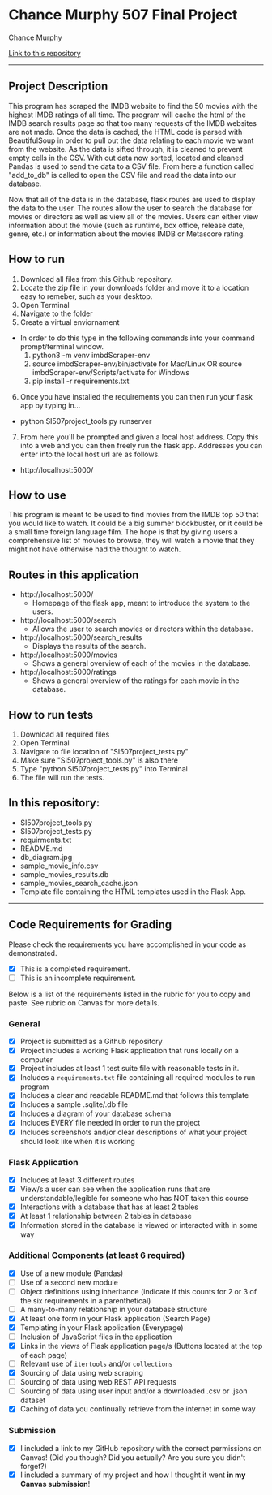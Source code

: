 # Chance Murphy 507 Final Project

Chance Murphy

[Link to this repository](https://github.com/chance-murphy/si-507-final-project)

---

## Project Description

This program has scraped the IMDB website to find the 50 movies with the highest IMDB ratings of all time. The program will cache the html of the IMDB search results page so that too many requests of the IMDB websites are not made. Once the data is cached, the HTML code is parsed with BeautifulSoup in order to pull out the data relating to each movie we want from the website. As the data is sifted through, it is cleaned to prevent empty cells in the CSV. With out data now sorted, located and cleaned Pandas is used to send the data to a CSV file. From here a function called "add_to_db" is called to open the CSV file and read the data into our database.

Now that all of the data is in the database, flask routes are used to display the data to the user. The routes allow the user to search the database for movies or directors as well as view all of the movies. Users can either view information about the movie (such as runtime, box office, release date, genre, etc.) or information about the movies IMDB or Metascore rating.

## How to run

1. Download all files from this Github repository.
2. Locate the zip file in your downloads folder and move it to a location easy to remeber, such as your desktop.
3. Open Terminal
4. Navigate to the folder
5. Create a virtual enviornament
  - In order to do this type in the following commands into your command prompt/terminal window.
    1. python3 -m venv imbdScraper-env
    2. source imbdScraper-env/bin/activate for Mac/Linux OR source imbdScraper-env/Scripts/activate for Windows
    3. pip install -r requirements.txt
6. Once you have installed the requirements you can then run your flask app by typing in...
  - python SI507project_tools.py runserver
7. From here you'll be prompted and given a local host address. Copy this into a web
and you can then freely run the flask app. Addresses you can enter into the local
host url are as follows.
  - http://localhost:5000/


## How to use

This program is meant to be used to find movies from the IMDB top 50 that you would like to watch. It could be a big summer blockbuster, or it could be a small time foreign language film. The hope is that by giving users a comprehensive list of movies to browse, they will watch a movie that they might not have otherwise had the thought to watch.

## Routes in this application
- http://localhost:5000/
  - Homepage of the flask app, meant to introduce the system to the users.
- http://localhost:5000/search
  - Allows the user to search movies or directors within the database.
- http://localhost:5000/search_results
  - Displays the results of the search.
- http://localhost:5000/movies
  - Shows a general overview of each of the movies in the database.
- http://localhost:5000/ratings
  - Shows a general overview of the ratings for each movie in the database.

## How to run tests
1. Download all required files
2. Open Terminal
3. Navigate to file location of "SI507project_tests.py"
4. Make sure "SI507project_tools.py" is also there
5. Type "python SI507project_tests.py" into Terminal
6. The file will run the tests.

## In this repository:
- SI507project_tools.py
- SI507project_tests.py
- requirments.txt
- README.md
- db_diagram.jpg
- sample_movie_info.csv
- sample_movies_results.db
- sample_movies_search_cache.json
- Template file containing the HTML templates used in the Flask App.

---
## Code Requirements for Grading
Please check the requirements you have accomplished in your code as demonstrated.
- [x] This is a completed requirement.
- [ ] This is an incomplete requirement.

Below is a list of the requirements listed in the rubric for you to copy and paste.  See rubric on Canvas for more details.

### General
- [X] Project is submitted as a Github repository
- [X] Project includes a working Flask application that runs locally on a computer
- [X] Project includes at least 1 test suite file with reasonable tests in it.
- [X] Includes a `requirements.txt` file containing all required modules to run program
- [X] Includes a clear and readable README.md that follows this template
- [X] Includes a sample .sqlite/.db file
- [X] Includes a diagram of your database schema
- [X] Includes EVERY file needed in order to run the project
- [X] Includes screenshots and/or clear descriptions of what your project should look like when it is working

### Flask Application
- [X] Includes at least 3 different routes
- [X] View/s a user can see when the application runs that are understandable/legible for someone who has NOT taken this course
- [X] Interactions with a database that has at least 2 tables
- [X] At least 1 relationship between 2 tables in database
- [X] Information stored in the database is viewed or interacted with in some way

### Additional Components (at least 6 required)
- [X] Use of a new module (Pandas)
- [ ] Use of a second new module
- [ ] Object definitions using inheritance (indicate if this counts for 2 or 3 of the six requirements in a parenthetical)
- [ ] A many-to-many relationship in your database structure
- [X] At least one form in your Flask application (Search Page)
- [X] Templating in your Flask application (Everypage)
- [ ] Inclusion of JavaScript files in the application
- [X] Links in the views of Flask application page/s (Buttons located at the top of each page)
- [ ] Relevant use of `itertools` and/or `collections`
- [X] Sourcing of data using web scraping
- [ ] Sourcing of data using web REST API requests
- [ ] Sourcing of data using user input and/or a downloaded .csv or .json dataset
- [X] Caching of data you continually retrieve from the internet in some way

### Submission
- [X] I included a link to my GitHub repository with the correct permissions on Canvas! (Did you though? Did you actually? Are you sure you didn't forget?)
- [X] I included a summary of my project and how I thought it went **in my Canvas submission**!
